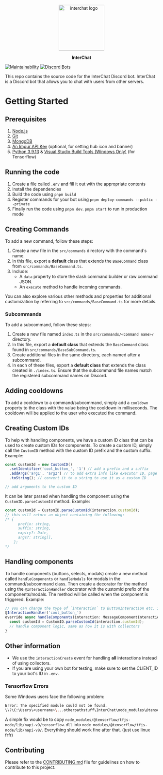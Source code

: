<p align="center"><img src="https://i.imgur.com/MZiw1Yp.png" alt="interchat logo" width="150px"/></p>

<p align="center"><strong>InterChat</strong></p>

[![Maintainability](https://api.codeclimate.com/v1/badges/b13854f1a4e321cbdea5/maintainability)](https://codeclimate.com/repos/65e14df13087a11dde64b238/maintainability)
[![Discord Bots](https://top.gg/api/widget/servers/769921109209907241.svg/)](https://top.gg/bot/769921109209907241)

This repo contains the source code for the InterChat Discord bot. InterChat is a Discord bot that allows you to chat with users from other servers.

# Getting Started

## Prerequisites

1. [Node.js](https://nodejs.org/)
2. [Git](https://git-scm.com/downloads)
3. [MongoDB](https://www.mongodb.com/try/download/community)
4. [An Imgur API Key](https://api.imgur.com/oauth2/addclient) (optional, for setting hub icon and banner)
5. [Python 3.9.13](https://www.python.org/downloads/release/python-3913/) & [Visual Studio Build Tools (Windows Only)](https://visualstudio.microsoft.com/downloads/#build-tools-for-visual-studio-2019) (for Tensorflow)

## Running the code

1. Create a file called `.env` and fill it out with the appropriate contents
2. Install the dependencies
3. Build the code using `pnpm build`
4. Register commands for your bot using `pnpm deploy-commands --public --private`
5. Finally run the code using `pnpm dev`. `pnpm start` to run in production mode

## Creating Commands

To add a new command, follow these steps:

1. Create a new file in the `src/commands` directory with the command's name.
2. In this file, export a **default** class that extends the `BaseCommand` class from `src/commands/BaseCommand.ts`.
3. Include:
   - A `data` property to store the slash command builder or raw command JSON.
   - An `execute` method to handle incoming commands.

You can also explore various other methods and properties for additional customization by referring to `src/commands/BaseCommand.ts` for more details.

### Subcommands

To add a subcommand, follow these steps:

1. Create a new file named `index.ts` in the `src/commands/<command name>/` directory.
2. In this file, export a **default class** that extends the `BaseCommand` class found in `src/commands/BaseSubCommand.ts`.
3. Create additional files in the same directory, each named after a subcommand.
4. In each of these files, export a **default class** that extends the class created in `./index.ts`. Ensure that the subcommand file names match the registered subcommand names on Discord.

## Adding cooldowns

To add a cooldown to a command/subcommand, simply add a `cooldown` property to the class with the value being the cooldown in milliseconds. The cooldown will be applied to the user who executed the command.

## Creating Custom IDs

To help with handling components, we have a custom ID class that can be used to create custom IDs for components. To create a custom ID, simply call the `CustomID` method with the custom ID prefix and the custom suffix. Example:

```ts
const customId = new CustomID()
  .setIdentifier('cool_button_', '1') // add a prefix and a suffix
  .addArgs('arg1', 'arg2') // to add extra info like executor ID, page number, etc.
  .toString(); // convert it to a string to use it as a custom ID

// add arguments to the custom ID
```

It can be later parsed when handling the component using the `CustomID.parseCustomId` method. Example:

```ts
const customId = CustomID.parseCustomId(interaction.customId);
// this will return an object containing the following:
/* {
      prefix: string,
      suffix: string,
      expiry?: Date,
      args?: string[],
    };
*/
```

## Handling components

To handle components (buttons, selects, modals) create a new method called `handleComponents` or `handleModals` for modals in the command/subcommand class. Then create a decorator for the method using the `@InteractionHandler` decorator with the customId prefix of the components/modals. The method will be called when the component is triggered. Example:

```ts
// you can change the type of `interaction` to ButtonInteraction etc. if you are aware of the type of component
@InteractionHandler('cool_button_')
override async handleComponents(interaction: MessageComponentInteraction) {
  const customId = CustomID.parseCustomId(interaction.customId);
  // handle component logic, same as how it is with collectors
}
```

## Other information

- We use the `interactionCreate` event for handling **all** interactions instead of using collectors.
- If you are using your own bot for testing, make sure to set the CLIENT_ID to your bot's ID in `.env`.

### Tensorflow Errors

Some Windows users face the following problem:

```sh
Error: The specified module could not be found.
\\?\C:\Users\<username>\...otherpathstuff\InterChat\node_modules\@tensorflow\tfjs-node\lib\napi-v8\tfjs_binding.node
```

A simple fix would be to copy `node_modules/@tensorflow/tfjs-node/lib/napi-v9/tensorflow.dll` into `node_modules/@tensorflow/tfjs-node/lib/napi-v8/`. Everything should work fine after that. (just use linux frfr)

## Contributing

Please refer to the [CONTRIBUTING.md](./CONTRIBUTING.md) file for guidelines on how to contribute to this project.
